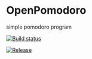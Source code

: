 # OpenPomodoro
simple pomodoro program

[![Build status](https://ci.appveyor.com/api/projects/status/github/florinbuda85/openpomodoro?svg=true)](https://ci.appveyor.com/project/florinbuda85/OpenPomodoro)

[![Release](https://img.shields.io/github/release/florinbuda85/openpomodoro.svg?label=Release&maxAge=60)](https://github.com/florinbuda85/openpomodoro/releases/latest)
